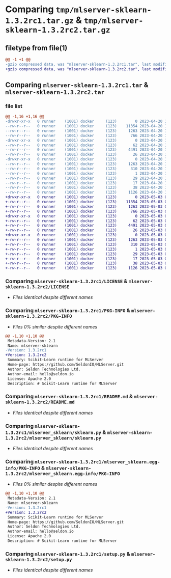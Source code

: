 # Comparing `tmp/mlserver-sklearn-1.3.2rc1.tar.gz` & `tmp/mlserver-sklearn-1.3.2rc2.tar.gz`

## filetype from file(1)

```diff
@@ -1 +1 @@
-gzip compressed data, was "mlserver-sklearn-1.3.2rc1.tar", last modified: Thu Apr 20 16:08:59 2023, max compression
+gzip compressed data, was "mlserver-sklearn-1.3.2rc2.tar", last modified: Wed May  3 09:47:48 2023, max compression
```

## Comparing `mlserver-sklearn-1.3.2rc1.tar` & `mlserver-sklearn-1.3.2rc2.tar`

### file list

```diff
@@ -1,16 +1,16 @@
-drwxr-xr-x   0 runner    (1001) docker     (123)        0 2023-04-20 16:08:59.697519 mlserver-sklearn-1.3.2rc1/
--rw-r--r--   0 runner    (1001) docker     (123)    11354 2023-04-20 16:08:21.000000 mlserver-sklearn-1.3.2rc1/LICENSE
--rw-r--r--   0 runner    (1001) docker     (123)     1263 2023-04-20 16:08:59.697519 mlserver-sklearn-1.3.2rc1/PKG-INFO
--rw-r--r--   0 runner    (1001) docker     (123)      766 2023-04-20 16:08:21.000000 mlserver-sklearn-1.3.2rc1/README.md
-drwxr-xr-x   0 runner    (1001) docker     (123)        0 2023-04-20 16:08:59.693519 mlserver-sklearn-1.3.2rc1/mlserver_sklearn/
--rw-r--r--   0 runner    (1001) docker     (123)       62 2023-04-20 16:08:21.000000 mlserver-sklearn-1.3.2rc1/mlserver_sklearn/__init__.py
--rw-r--r--   0 runner    (1001) docker     (123)     4491 2023-04-20 16:08:21.000000 mlserver-sklearn-1.3.2rc1/mlserver_sklearn/sklearn.py
--rw-r--r--   0 runner    (1001) docker     (123)       26 2023-04-20 16:08:21.000000 mlserver-sklearn-1.3.2rc1/mlserver_sklearn/version.py
-drwxr-xr-x   0 runner    (1001) docker     (123)        0 2023-04-20 16:08:59.693519 mlserver-sklearn-1.3.2rc1/mlserver_sklearn.egg-info/
--rw-r--r--   0 runner    (1001) docker     (123)     1263 2023-04-20 16:08:59.000000 mlserver-sklearn-1.3.2rc1/mlserver_sklearn.egg-info/PKG-INFO
--rw-r--r--   0 runner    (1001) docker     (123)      310 2023-04-20 16:08:59.000000 mlserver-sklearn-1.3.2rc1/mlserver_sklearn.egg-info/SOURCES.txt
--rw-r--r--   0 runner    (1001) docker     (123)        1 2023-04-20 16:08:59.000000 mlserver-sklearn-1.3.2rc1/mlserver_sklearn.egg-info/dependency_links.txt
--rw-r--r--   0 runner    (1001) docker     (123)       29 2023-04-20 16:08:59.000000 mlserver-sklearn-1.3.2rc1/mlserver_sklearn.egg-info/requires.txt
--rw-r--r--   0 runner    (1001) docker     (123)       17 2023-04-20 16:08:59.000000 mlserver-sklearn-1.3.2rc1/mlserver_sklearn.egg-info/top_level.txt
--rw-r--r--   0 runner    (1001) docker     (123)       38 2023-04-20 16:08:59.697519 mlserver-sklearn-1.3.2rc1/setup.cfg
--rw-r--r--   0 runner    (1001) docker     (123)     1126 2023-04-20 16:08:21.000000 mlserver-sklearn-1.3.2rc1/setup.py
+drwxr-xr-x   0 runner    (1001) docker     (123)        0 2023-05-03 09:47:48.859196 mlserver-sklearn-1.3.2rc2/
+-rw-r--r--   0 runner    (1001) docker     (123)    11354 2023-05-03 09:47:09.000000 mlserver-sklearn-1.3.2rc2/LICENSE
+-rw-r--r--   0 runner    (1001) docker     (123)     1263 2023-05-03 09:47:48.859196 mlserver-sklearn-1.3.2rc2/PKG-INFO
+-rw-r--r--   0 runner    (1001) docker     (123)      766 2023-05-03 09:47:09.000000 mlserver-sklearn-1.3.2rc2/README.md
+drwxr-xr-x   0 runner    (1001) docker     (123)        0 2023-05-03 09:47:48.855196 mlserver-sklearn-1.3.2rc2/mlserver_sklearn/
+-rw-r--r--   0 runner    (1001) docker     (123)       62 2023-05-03 09:47:09.000000 mlserver-sklearn-1.3.2rc2/mlserver_sklearn/__init__.py
+-rw-r--r--   0 runner    (1001) docker     (123)     4491 2023-05-03 09:47:09.000000 mlserver-sklearn-1.3.2rc2/mlserver_sklearn/sklearn.py
+-rw-r--r--   0 runner    (1001) docker     (123)       26 2023-05-03 09:47:09.000000 mlserver-sklearn-1.3.2rc2/mlserver_sklearn/version.py
+drwxr-xr-x   0 runner    (1001) docker     (123)        0 2023-05-03 09:47:48.855196 mlserver-sklearn-1.3.2rc2/mlserver_sklearn.egg-info/
+-rw-r--r--   0 runner    (1001) docker     (123)     1263 2023-05-03 09:47:48.000000 mlserver-sklearn-1.3.2rc2/mlserver_sklearn.egg-info/PKG-INFO
+-rw-r--r--   0 runner    (1001) docker     (123)      310 2023-05-03 09:47:48.000000 mlserver-sklearn-1.3.2rc2/mlserver_sklearn.egg-info/SOURCES.txt
+-rw-r--r--   0 runner    (1001) docker     (123)        1 2023-05-03 09:47:48.000000 mlserver-sklearn-1.3.2rc2/mlserver_sklearn.egg-info/dependency_links.txt
+-rw-r--r--   0 runner    (1001) docker     (123)       29 2023-05-03 09:47:48.000000 mlserver-sklearn-1.3.2rc2/mlserver_sklearn.egg-info/requires.txt
+-rw-r--r--   0 runner    (1001) docker     (123)       17 2023-05-03 09:47:48.000000 mlserver-sklearn-1.3.2rc2/mlserver_sklearn.egg-info/top_level.txt
+-rw-r--r--   0 runner    (1001) docker     (123)       38 2023-05-03 09:47:48.859196 mlserver-sklearn-1.3.2rc2/setup.cfg
+-rw-r--r--   0 runner    (1001) docker     (123)     1126 2023-05-03 09:47:09.000000 mlserver-sklearn-1.3.2rc2/setup.py
```

### Comparing `mlserver-sklearn-1.3.2rc1/LICENSE` & `mlserver-sklearn-1.3.2rc2/LICENSE`

 * *Files identical despite different names*

### Comparing `mlserver-sklearn-1.3.2rc1/PKG-INFO` & `mlserver-sklearn-1.3.2rc2/PKG-INFO`

 * *Files 0% similar despite different names*

```diff
@@ -1,10 +1,10 @@
 Metadata-Version: 2.1
 Name: mlserver-sklearn
-Version: 1.3.2rc1
+Version: 1.3.2rc2
 Summary: Scikit-Learn runtime for MLServer
 Home-page: https://github.com/SeldonIO/MLServer.git
 Author: Seldon Technologies Ltd.
 Author-email: hello@seldon.io
 License: Apache 2.0
 Description: # Scikit-Learn runtime for MLServer
```

### Comparing `mlserver-sklearn-1.3.2rc1/README.md` & `mlserver-sklearn-1.3.2rc2/README.md`

 * *Files identical despite different names*

### Comparing `mlserver-sklearn-1.3.2rc1/mlserver_sklearn/sklearn.py` & `mlserver-sklearn-1.3.2rc2/mlserver_sklearn/sklearn.py`

 * *Files identical despite different names*

### Comparing `mlserver-sklearn-1.3.2rc1/mlserver_sklearn.egg-info/PKG-INFO` & `mlserver-sklearn-1.3.2rc2/mlserver_sklearn.egg-info/PKG-INFO`

 * *Files 0% similar despite different names*

```diff
@@ -1,10 +1,10 @@
 Metadata-Version: 2.1
 Name: mlserver-sklearn
-Version: 1.3.2rc1
+Version: 1.3.2rc2
 Summary: Scikit-Learn runtime for MLServer
 Home-page: https://github.com/SeldonIO/MLServer.git
 Author: Seldon Technologies Ltd.
 Author-email: hello@seldon.io
 License: Apache 2.0
 Description: # Scikit-Learn runtime for MLServer
```

### Comparing `mlserver-sklearn-1.3.2rc1/setup.py` & `mlserver-sklearn-1.3.2rc2/setup.py`

 * *Files identical despite different names*

